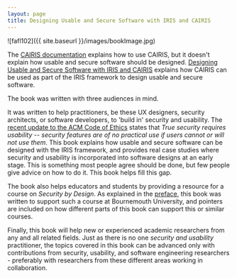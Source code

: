 ```yaml
---
layout: page
title: Designing Usable and Secure Software with IRIS and CAIRIS
---
```


![fafl102]({{ site.baseurl }}/images/bookImage.jpg)

The [CAIRIS documentation](https://cairis.readthedocs.io) explains how to use CAIRIS, but it doesn't explain how usable and secure software should be designed.  [Designing Usable and Secure Software with IRIS and CAIRIS](https://www.springer.com/gb/book/9783319754925) explains how CAIRIS can be used as part of the IRIS framework to design usable and secure software.  

The book was written with three audiences in mind.  

It was written to help practitioners, be these UX designers, security architects, or software developers, to 'build in' security and usability. The [recent update to the ACM Code of Ethics](https://cacm.acm.org/magazines/2018/1/223896-acm-code-of-ethics/fulltext) states that *True security requires usability -- security features are of no practical use if users cannot or will not use them*.  This book explains how usable and secure software can be designed with the IRIS framework, and provides real case studies where security and usability is incorporated into software designs at an early stage.  This is something most people agree should be done, but few people give advice on how to do it.  This book helps fill this gap.

The book also helps educators and students by providing a resource for a course on *Security by Design*.  As explained in the [preface](https://link.springer.com/content/pdf/bfm%3A978-3-319-75493-2%2F1.pdf), this book was written to support such a course at Bournemouth University, and pointers are included on how different parts of this book can support this or similar courses.

Finally, this book will help new or experienced academic researchers from any and all related fields.  Just as there is no one *security and usability* practitioner, the topics covered in this book can be advanced only with contributions from security, usability, and software engineering researchers - preferably with researchers from these different areas working in collaboration.
